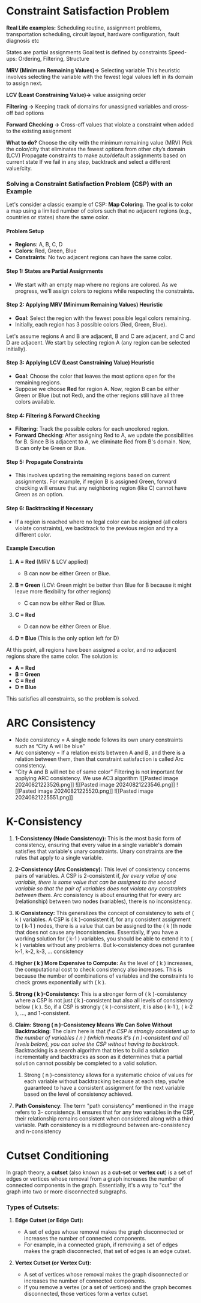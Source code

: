 # Constraint Satisfaction Problem 
**Real Life examples:** Scheduling routine, assignment problems, transportation scheduling, circuit layout, hardware configuration, fault diagnosis etc

States are partial assignments
Goal test is defined by constraints 
Speed-ups: Ordering, Filtering, Structure

**MRV (Minimum Remaining Values)→** Selecting variable This heuristic involves selecting the variable with the fewest legal values left in its domain to assign next.

**LCV (Least Constraining Value)→** value assigning order

**Filtering ->** Keeping track of domains for unassigned variables and cross-off bad options 

**Forward Checking ->** Cross-off values that violate a constraint when added to the existing assignment 

**What to do?**
Choose the city with the minimum remaining value (MRV) Pick the color/city that eliminates the fewest options from other city’s domain (LCV) Propagate constraints to make auto/default assignments based on current state If we fail in any step, backtrack and select a different value/city.

### Solving a Constraint Satisfaction Problem (CSP) with an Example

Let's consider a classic example of CSP: **Map Coloring**. The goal is to color a map using a limited number of colors such that no adjacent regions (e.g., countries or states) share the same color.

#### **Problem Setup**
- **Regions**: A, B, C, D
- **Colors**: Red, Green, Blue
- **Constraints**: No two adjacent regions can have the same color.

#### **Step 1: States are Partial Assignments**
- We start with an empty map where no regions are colored. As we progress, we'll assign colors to regions while respecting the constraints.

#### **Step 2: Applying MRV (Minimum Remaining Values) Heuristic**
- **Goal**: Select the region with the fewest possible legal colors remaining.
- Initially, each region has 3 possible colors (Red, Green, Blue).

Let's assume regions A and B are adjacent, B and C are adjacent, and C and D are adjacent. We start by selecting region A (any region can be selected initially).

#### **Step 3: Applying LCV (Least Constraining Value) Heuristic**
- **Goal**: Choose the color that leaves the most options open for the remaining regions.
- Suppose we choose **Red** for region A. Now, region B can be either Green or Blue (but not Red), and the other regions still have all three colors available.

#### **Step 4: Filtering & Forward Checking**
- **Filtering**: Track the possible colors for each uncolored region.
- **Forward Checking**: After assigning Red to A, we update the possibilities for B. Since B is adjacent to A, we eliminate Red from B's domain. Now, B can only be Green or Blue.

#### **Step 5: Propagate Constraints**
- This involves updating the remaining regions based on current assignments. For example, if region B is assigned Green, forward checking will ensure that any neighboring region (like C) cannot have Green as an option.

#### **Step 6: Backtracking if Necessary**
- If a region is reached where no legal color can be assigned (all colors violate constraints), we backtrack to the previous region and try a different color.

#### **Example Execution**
1. **A = Red** (MRV & LCV applied)
   - B can now be either Green or Blue.

2. **B = Green** (LCV: Green might be better than Blue for B because it might leave more flexibility for other regions)
   - C can now be either Red or Blue.

3. **C = Red** 
   - D can now be either Green or Blue.

4. **D = Blue** (This is the only option left for D)

At this point, all regions have been assigned a color, and no adjacent regions share the same color. The solution is:

- **A = Red**
- **B = Green**
- **C = Red**
- **D = Blue**

This satisfies all constraints, so the problem is solved.

# ARC Consistency
- Node consistency = A single node follows its own unary constraints such as “City A will be blue” 
- Arc consistency = If a relation exists between A and B, and there is a relation between them, then that constraint satisfaction is called Arc consistency. 
- “City A and B will not be of same color” Filtering is not important for applying ARC consistency. We use AC3 algorithm
![[Pasted image 20240821223526.png]]
![[Pasted image 20240821223546.png]]
![[Pasted image 20240821225520.png]]
![[Pasted image 20240821225551.png]]

# K-Consistency 
1. **1-Consistency (Node Consistency):** This is the most basic form of consistency, ensuring that every value in a single variable's domain satisfies that variable's unary constraints. Unary constraints are the rules that apply to a single variable. 
   
2. **2-Consistency (Arc Consistency):** This level of consistency concerns pairs of variables. A CSP is 2-consistent if, *for every value of one variable, there is some value that can be assigned to the second variable so that the pair of variables does not violate any constraints between them.* Arc consistency is about ensuring that for every arc (relationship) between two nodes (variables), there is no inconsistency. 
   
3. **K-Consistency:** This generalizes the concept of consistency to sets of \( k \) variables. A CSP is \( k \)-consistent if, for any consistent assignment to \( k-1 \) nodes, there is a value that can be assigned to the \( k \)th node that does not cause any inconsistencies. Essentially, if you have a working solution for \( k-1 \) variables, you should be able to extend it to \( k \) variables without any problems. But k-consistency does not gurantee k-1, k-2, k-3, … consistency 
   
4. **Higher \( k \) More Expensive to Compute:** As the level of \( k \) increases, the computational cost to check consistency also increases. This is because the number of combinations of variables and the constraints to check grows exponentially with \( k \). 
   
5. **Strong \( k \)-Consistency:** This is a stronger form of \( k \)-consistency where a CSP is not just \( k \)-consistent but also all levels of consistency below \( k \). So, if a CSP is strongly \( k \)-consistent, it is also \( k-1 \), \( k-2 \), ..., and 1-consistent. 

6. **Claim: Strong \( n \)-Consistency Means We Can Solve Without Backtracking:** The claim here is that *if a CSP is strongly consistent up to the number of variables \( n \) (which means it's \( n \)-consistent and all levels below), you can solve the CSP without having to backtrack*. Backtracking is a search algorithm that tries to build a solution incrementally and backtracks as soon as it determines that a partial solution cannot possibly be completed to a valid solution. 
	1. Strong \( n \)-consistency allows for a systematic choice of values for each variable without backtracking because at each step, you're guaranteed to have a consistent assignment for the next variable based on the level of consistency achieved. 
	   
7. **Path Consistency**: The term "path consistency" mentioned in the image refers to 3- consistency. It ensures that for any two variables in the CSP, their relationship remains consistent when considered along with a third variable. Path consistency is a middleground between arc-consistency and n-consistency

# Cutset Conditioning
In graph theory, a **cutset** (also known as a **cut-set** or **vertex cut**) is a set of edges or vertices whose removal from a graph increases the number of connected components in the graph. Essentially, it's a way to "cut" the graph into two or more disconnected subgraphs.

### Types of Cutsets:

1. **Edge Cutset (or Edge Cut):**
   - A set of edges whose removal makes the graph disconnected or increases the number of connected components.
   - For example, in a connected graph, if removing a set of edges makes the graph disconnected, that set of edges is an edge cutset.

2. **Vertex Cutset (or Vertex Cut):**
   - A set of vertices whose removal makes the graph disconnected or increases the number of connected components.
   - If you remove a vertex (or a set of vertices) and the graph becomes disconnected, those vertices form a vertex cutset.

